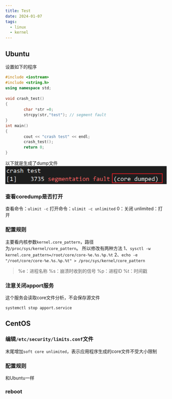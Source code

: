 ```yaml
---
title: Test
date: 2024-01-07
tags:
  - linux
  - kernel
---
```

## Ubuntu
设置如下的程序
```C++
#include <iostream>
#include <string.h>
using namespace std;

void crash_test()
{
        char *str =0;
        strcpy(str,"test"); // segment fault
}
int main()
{
        cout << "crash test" << endl;
        crash_test();
        return 0;
}
```
以下就是生成了dump文件
![](Pasted%20image%2020240113005115.png)

### 查看coredump是否打开
查看命令：`ulimit -c`
打开命令：`ulimit -c unlimited`
0：关闭
unlimited：打开
### 配置规则
主要看内核参数`kernel.core_pattern`，路径为`/proc/sys/kernel/core_pattern`。
所以修改有两种方法
1、`sysctl -w kernel.core_pattern=/root/core/core-%e.%s.%p.%t`
2、`echo -e "/root/core/core-%e.%s.%p.%t" > /proc/sys/kernel/core_pattern`
> %e：进程名称
> %s：崩溃时收到的信号
> %p：进程ID
> %t：时间戳

### 注意关闭apport服务
这个服务会读取core文件分析，不会保存源文件
```console
systemctl stop apport.service
```

## CentOS
### 编辑`/etc/security/limits.conf`文件
末尾增加`soft core unlimited`，表示应用程序生成的core文件不受大小限制
### 配置规则
和Ubuntu一样
### reboot
